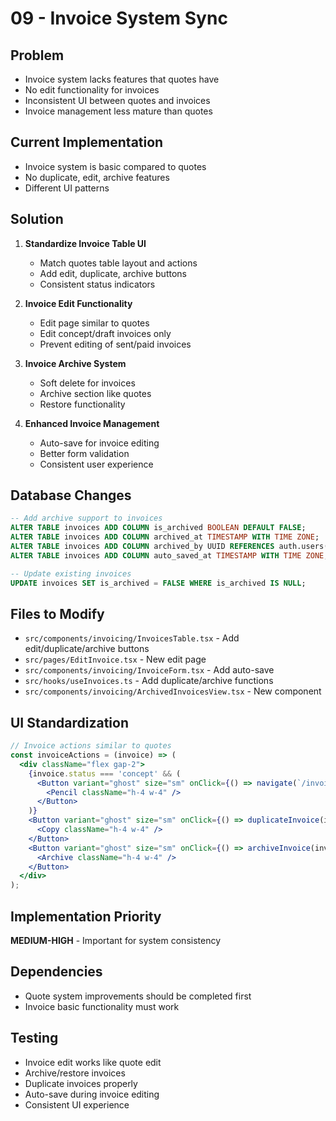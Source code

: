 # 09 - Invoice System Sync

## Problem
- Invoice system lacks features that quotes have
- No edit functionality for invoices
- Inconsistent UI between quotes and invoices
- Invoice management less mature than quotes

## Current Implementation
- Invoice system is basic compared to quotes
- No duplicate, edit, archive features
- Different UI patterns

## Solution
1. **Standardize Invoice Table UI**
   - Match quotes table layout and actions
   - Add edit, duplicate, archive buttons
   - Consistent status indicators

2. **Invoice Edit Functionality**
   - Edit page similar to quotes
   - Edit concept/draft invoices only
   - Prevent editing of sent/paid invoices

3. **Invoice Archive System**
   - Soft delete for invoices
   - Archive section like quotes
   - Restore functionality

4. **Enhanced Invoice Management**
   - Auto-save for invoice editing
   - Better form validation
   - Consistent user experience

## Database Changes
```sql
-- Add archive support to invoices
ALTER TABLE invoices ADD COLUMN is_archived BOOLEAN DEFAULT FALSE;
ALTER TABLE invoices ADD COLUMN archived_at TIMESTAMP WITH TIME ZONE;
ALTER TABLE invoices ADD COLUMN archived_by UUID REFERENCES auth.users(id);
ALTER TABLE invoices ADD COLUMN auto_saved_at TIMESTAMP WITH TIME ZONE;

-- Update existing invoices
UPDATE invoices SET is_archived = FALSE WHERE is_archived IS NULL;
```

## Files to Modify
- `src/components/invoicing/InvoicesTable.tsx` - Add edit/duplicate/archive buttons
- `src/pages/EditInvoice.tsx` - New edit page
- `src/components/invoicing/InvoiceForm.tsx` - Add auto-save
- `src/hooks/useInvoices.ts` - Add duplicate/archive functions
- `src/components/invoicing/ArchivedInvoicesView.tsx` - New component

## UI Standardization
```jsx
// Invoice actions similar to quotes
const invoiceActions = (invoice) => (
  <div className="flex gap-2">
    {invoice.status === 'concept' && (
      <Button variant="ghost" size="sm" onClick={() => navigate(`/invoices/${invoice.id}/edit`)}>
        <Pencil className="h-4 w-4" />
      </Button>
    )}
    <Button variant="ghost" size="sm" onClick={() => duplicateInvoice(invoice.id)}>
      <Copy className="h-4 w-4" />
    </Button>
    <Button variant="ghost" size="sm" onClick={() => archiveInvoice(invoice.id)}>
      <Archive className="h-4 w-4" />
    </Button>
  </div>
);
```

## Implementation Priority
**MEDIUM-HIGH** - Important for system consistency

## Dependencies
- Quote system improvements should be completed first
- Invoice basic functionality must work

## Testing
- Invoice edit works like quote edit
- Archive/restore invoices
- Duplicate invoices properly
- Auto-save during invoice editing
- Consistent UI experience